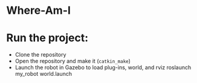 # Where-Am-I

# Run the project: 
* Clone the repository
* Open the repository and make it (`catkin_make`)
* Launch the robot in Gazebo to load plug-ins, world, and rviz
    roslaunch my_robot world.launch
    
